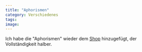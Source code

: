 ```yaml
---
title: "Aphorismen"
category: Verschiedenes
tags: 
image: 
---
```


Ich habe die "Aphorismen" wieder dem [Shop](http://www.misantropolis.de/shop) hinzugefügt, der Vollständigkeit halber.